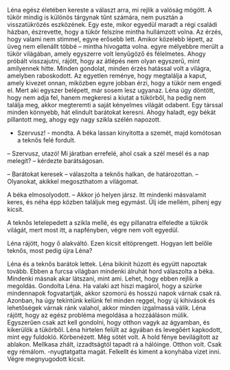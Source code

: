 Léna egész életében kereste a választ arra, mi rejlik a valóság mögött. A tükör mindig is különös tárgynak tűnt számára, nem pusztán a visszatükrözés eszközének. Egy este, mikor egyedül maradt a régi családi házban, észrevette, hogy a tükör felszíne mintha hullámzott volna. Az érzés, hogy valami nem stimmel, egyre erősebb lett. Amikor közelebb lépett, az üveg nem ellenállt többé – mintha hívogatta volna. egyre mélyebbre merült a tükör világában, amely egyszerre volt lenyűgöző és félelmetes. Ahogy próbált visszajutni, rájött, hogy az átlépés nem olyan egyszerű, mint amilyennek hitte. Minden gondolat, minden érzés hatással volt a világra, amelyben raboskodott. Az egyetlen reménye, hogy megtalálja a kaput, amely kivezet onnan, miközben egyre jobban érzi, hogy a tükör nem engedi el. Mert aki egyszer belépett, már sosem lesz ugyanaz.
Léna úgy döntött, hogy nem adja fel, hanem megkeresi a kiutat a tükörből, ha pedig nem találja meg, akkor megteremti a saját kényelmes világát odabent.
Egy társsal minden könnyebb, hát elindult barátokat keresni.
Ahogy haladt, egy békát pillantott meg, ahogy egy nagy szikla szélén napozott.
- Szervusz! - mondta.
A béka lassan kinyitotta a szemét, majd komótosan a teknős felé fordult.

– Szervusz, utazó! Mi járatban errefelé, ahol csak a szél mesél és a nap melegít? – kérdezte barátságosan.

– Barátokat keresek – válaszolta a teknős halkan, de határozottan. – Olyanokat, akikkel megoszthatom a világomat.

A béka elmosolyodott. – Akkor jó helyen jársz. Itt mindenki másvalamit keres, és néha épp közben találjuk meg egymást. Ülj ide mellém, pihenj egy kicsit.

A teknős letelepedett a szikla mellé, és egy pillanatra elfeledte a tükrök világát, mert most itt, a napfényben, végre nem volt egyedül.

Léna rájött, hogy ő alakváltó. Ezen kicsit eltöprengett. Hogyan lett belőle teknős, most pedig újra Léna?

Léna és a teknős barátok lettek. Léna bikinit húzott és együtt napoztak tovább.
Ebben a furcsa világban mindenki álruhát hord válaszolta a béka. Mindenki másnak akar látszani, mint ami.
Lehet, hogy ebben rejlik a megoldás. Gondolta Léna.
Ha valaki azt hiszi magárol, hogy a szürke mindennapok fogvatartják, akkor szomorú és hosszú napok várnak csak rá. Azonban, ha úgy tekintünk kelünk fel minden reggel, hogy új kihivások és lehetőségek várnak ránk valahol, akkor minden izgalmassá válik.
Léna rájött, hogy az egész probléma megoldása a hozzááláson múlik. Egyszerűen csak azt kell gondolni, hogy otthon vagyk az ágyamban, és kikerülök a tükörből.
Léna hirtelen felült az ágyában és levegőért kapkodott, mint egy fuldokló. Körbenézett. Még sötét volt. A hold fénye bevilágított az ablakon. Mellkasa zhált, izzadtságtól tapadt rá a hálóinge. Otthon volt. Csak egy rémálom. -nyugtatgatta magát. Felkellt és kiment a konyhába vizet inni. Végre megnyugodott kicsit. 
